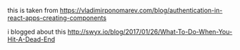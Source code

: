 this is taken from https://vladimirponomarev.com/blog/authentication-in-react-apps-creating-components

i blogged about this http://swyx.io/blog/2017/01/26/What-To-Do-When-You-Hit-A-Dead-End
